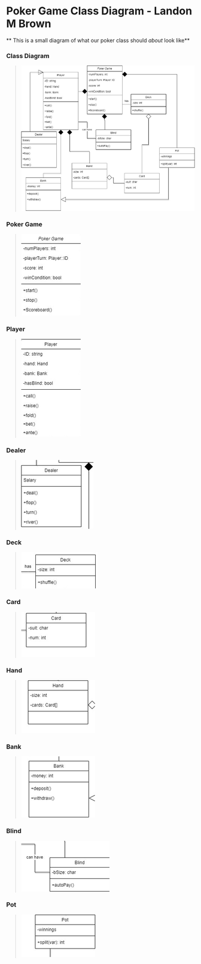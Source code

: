 # Poker Game Class Diagram - Landon M Brown
** This is a small diagram of what our poker class should _about_ look like**
### Class Diagram
>
>![Poker Class](https://github.com/Landon-Brown1/2143-OOP-Brown/blob/master/Assignments/H04/Images/Poker.jpg "Poker Class")
>
>
### Poker Game
>
>![Poker Game](https://github.com/Landon-Brown1/2143-OOP-Brown/blob/master/Assignments/H04/Images/PokerGame.jpg "Poker Game")
>
>
### Player
>
>![Player](https://github.com/Landon-Brown1/2143-OOP-Brown/blob/master/Assignments/H04/Images/Player.jpg "Player")
>
>
### Dealer
>
>![Dealer](https://github.com/Landon-Brown1/2143-OOP-Brown/blob/master/Assignments/H04/Images/Dealer.jpg "Dealer")
>
>
### Deck
>
>![Deck](https://github.com/Landon-Brown1/2143-OOP-Brown/blob/master/Assignments/H04/Images/Deck.jpg "Deck")
>
>
### Card
>
>![Card](https://github.com/Landon-Brown1/2143-OOP-Brown/blob/master/Assignments/H04/Images/Card.jpg "Card")
>
>
### Hand
>
>![Hand](https://github.com/Landon-Brown1/2143-OOP-Brown/blob/master/Assignments/H04/Images/Hand.jpg "Hand")
>
>
### Bank
>
>![Bank](https://github.com/Landon-Brown1/2143-OOP-Brown/blob/master/Assignments/H04/Images/Bank.jpg "Bank")
>
>
### Blind
>
>![Blind](https://github.com/Landon-Brown1/2143-OOP-Brown/blob/master/Assignments/H04/Images/Blind.jpg "Blind")
>
>
### Pot
>
>![pot](https://github.com/Landon-Brown1/2143-OOP-Brown/blob/master/Assignments/H04/Images/Pot.jpg "pot")
>